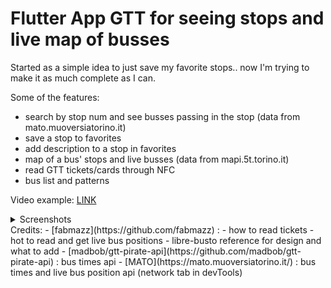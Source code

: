 # Flutter App GTT for seeing stops and live map of busses

Started as a simple idea to just save my favorite stops.. now I'm trying to make it as much complete as I can.

Some of the features: 
- search by stop num and see busses passing in the stop (data from mato.muoversiatorino.it)
- save a stop to favorites
- add description to a stop in favorites
- map of a bus' stops and live busses (data from mapi.5t.torino.it)
- read GTT tickets/cards through NFC
- bus list and patterns

Video example: [LINK](https://drive.google.com/file/d/1FVkPeRsf-s0bkqW8WVDdeUlNkUEHDkaZ/view?usp=drive_link)

<details>
<summary>Screenshots</summary>

| Screenshot 1 | Screenshot 2 | Screenshot 3 | Screenshot 4 | 
|--------------|--------------|--------------|--------------|
| ![Screenshot 1](https://drive.google.com/u/0/uc?id=1bGDpB91XDAopNvX19mBFLJ9ydiQsGc9M) | ![Screenshot 2](https://drive.google.com/u/0/uc?id=1bftxp1xhRIBsZdT-6pV8OQt0n-X_JQIf) | ![Screenshot 3](https://drive.google.com/u/0/uc?id=1AZY5cwjSrJPlR_HKULVPeVbjPjlm5cs_) | ![Screenshot 4](https://drive.google.com/u/0/uc?id=1NXkbKrJewlALQhAQ7_a_EkxEvRFEqkP4) |

</details>
Credits: 
- [fabmazz](https://github.com/fabmazz) :
    - how to read tickets
    - hot to read and get live bus positions
    - libre-busto reference for design and what to add
- [madbob/gtt-pirate-api](https://github.com/madbob/gtt-pirate-api) : bus times api
- [MATO](https://mato.muoversiatorino.it/) : bus times and live bus position api (network tab in devTools)
